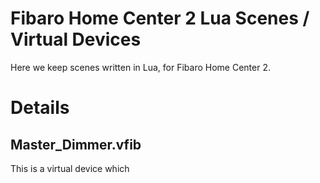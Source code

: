 # Fibaro Home Center 2 Lua Scenes / Virtual Devices
Here we keep scenes written in Lua, for Fibaro Home Center 2.

# Details

## Master_Dimmer.vfib
This is a virtual device which